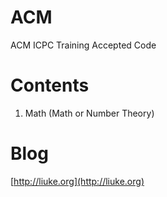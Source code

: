 ACM
===

ACM ICPC Training Accepted Code

Contents
===
1. Math (Math or Number Theory)

Blog
===
[http://liuke.org](http://liuke.org)
